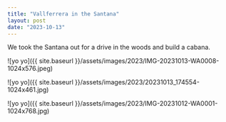```yaml
---
title: "Vallferrera in the Santana"
layout: post
date: "2023-10-13"
---
```


We took the Santana out for a drive in the woods and build a cabana.

![yo yo]({{ site.baseurl }}/assets/images/2023/IMG-20231013-WA0008-1024x576.jpeg)

![yo yo]({{ site.baseurl }}/assets/images/2023/20231013_174554-1024x461.jpg)

![yo yo]({{ site.baseurl }}/assets/images/2023/IMG-20231012-WA0001-1024x768.jpg)
